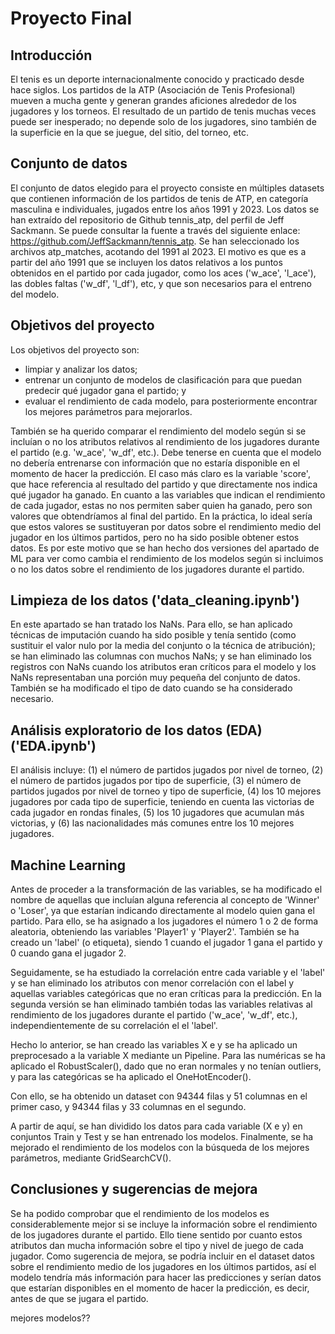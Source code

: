 # Proyecto Final

## Introducción
El tenis es un deporte internacionalmente conocido y practicado desde hace siglos. Los partidos de la ATP (Asociación de Tenis Profesional) mueven a mucha gente y generan grandes aficiones alrededor de los jugadores y los torneos. El resultado de un partido de tenis muchas veces puede ser inesperado; no depende solo de los jugadores, sino también de la superficie en la que se juegue, del sitio, del torneo, etc.

## Conjunto de datos
El conjunto de datos elegido para el proyecto consiste en múltiples datasets que contienen información de los partidos de tenis de ATP, en categoría masculina e individuales, jugados entre los años 1991 y 2023.
Los datos se han extraído del repositorio de Github tennis_atp, del perfil de Jeff Sackmann. Se puede consultar la fuente a través del siguiente enlace: https://github.com/JeffSackmann/tennis_atp. 
Se han seleccionado los archivos atp_matches, acotando del 1991 al 2023. El motivo es que es a partir del año 1991 que se incluyen los datos relativos a los puntos obtenidos en el partido por cada jugador, como los aces ('w_ace', 'l_ace'), las dobles faltas ('w_df', 'l_df'), etc, y que son necesarios para el entreno del modelo.

## Objetivos del proyecto
Los objetivos del proyecto son:
- limpiar y analizar los datos;
- entrenar un conjunto de modelos de clasificación para que puedan predecir qué jugador gana el partido; y
- evaluar el rendimiento de cada modelo, para posteriormente encontrar los mejores parámetros para mejorarlos. 

También se ha querido comparar el rendimiento del modelo según si se incluían o no los atributos relativos al rendimiento de los jugadores durante el partido (e.g. 'w_ace', 'w_df', etc.). Debe tenerse en cuenta que el modelo no debería entrenarse con información que no estaría disponible en el momento de hacer la predicción. El caso más claro es la variable 'score', que hace referencia al resultado del partido y que directamente nos indica qué jugador ha ganado. En cuanto a las variables que indican el rendimiento de cada jugador, estas no nos permiten saber quien ha ganado, pero son valores que obtendríamos al final del partido. En la práctica, lo ideal sería que estos valores se sustituyeran por datos sobre el rendimiento medio del jugador en los últimos partidos, pero no ha sido posible obtener estos datos. Es por este motivo que se han hecho dos versiones del apartado de ML para ver como cambia el rendimiento de los modelos según si incluimos o no los datos sobre el rendimiento de los jugadores durante el partido.

## Limpieza de los datos ('data_cleaning.ipynb')

En este apartado se han tratado los NaNs. Para ello, se han aplicado técnicas de imputación cuando ha sido posible y tenía sentido (como sustituir el valor nulo por la media del conjunto o la técnica de atribución); se han eliminado las columnas con muchos NaNs; y se han eliminado los registros con NaNs cuando los atributos eran críticos para el modelo y los NaNs representaban una porción muy pequeña del conjunto de datos. También se ha modificado el tipo de dato cuando se ha considerado necesario.

## Análisis exploratorio de los datos (EDA) ('EDA.ipynb')

El análisis incluye: (1) el número de partidos jugados por nivel de torneo, (2) el número de partidos jugados por tipo de superficie, (3) el número de partidos jugados por nivel de torneo y  tipo de superficie, (4) los 10 mejores jugadores por cada tipo de superficie, teniendo en cuenta las victorias de cada jugador en rondas finales, (5) los 10 jugadores que acumulan más victorias, y (6) las nacionalidades más comunes entre los 10 mejores jugadores.

## Machine Learning
Antes de proceder a la transformación de las variables, se ha modificado el nombre de aquellas que incluían alguna referencia al concepto de 'Winner' o 'Loser', ya que estarían indicando directamente al modelo quien gana el partido. Para ello, se ha asignado a los jugadores el número 1 o 2 de forma aleatoria, obteniendo las variables 'Player1' y 'Player2'.
También se ha creado un 'label' (o etiqueta), siendo 1 cuando el jugador 1 gana el partido y 0 cuando gana el jugador 2.

Seguidamente, se ha estudiado la correlación entre cada variable y el 'label' y se han eliminado los atributos con menor correlación con el label y aquellas variables categóricas que no eran críticas para la predicción. En la segunda versión se han eliminado también todas las variables relativas al rendimiento de los jugadores durante el partido ('w_ace', 'w_df', etc.), independientemente de su correlación el el 'label'.

Hecho lo anterior, se han creado las variables X e y se ha aplicado un preprocesado a la variable X mediante un Pipeline. Para las numéricas se ha aplicado el RobustScaler(), dado que no eran normales y no tenían outliers, y para las categóricas se ha aplicado el OneHotEncoder().

Con ello, se ha obtenido un dataset con 94344 filas y 51 columnas en el primer caso, y 94344 filas y 33 columnas en el segundo.

A partir de aquí, se han dividido los datos para cada variable (X e y) en conjuntos Train y Test y se han entrenado los modelos. Finalmente, se ha mejorado el rendimiento de los modelos con la búsqueda de los mejores parámetros, mediante GridSearchCV().

## Conclusiones y sugerencias de mejora
Se ha podido comprobar que el rendimiento de los modelos es considerablemente mejor si se incluye la información sobre el rendimiento de los jugadores durante el partido. Ello tiene sentido por cuanto estos atributos dan mucha información sobre el tipo y nivel de juego de cada jugador. Como sugerencia de mejora, se podría incluir en el dataset datos sobre el rendimiento medio de los jugadores en los últimos partidos, así el modelo tendría más información para hacer las predicciones y serían datos que estarían disponibles en el momento de hacer la predicción, es decir, antes de que se jugara el partido. 

mejores modelos??
